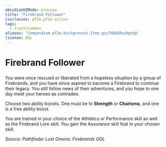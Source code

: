 ```yaml
---
obsidianUIMode: preview
title: "Firebrand Follower"
cssclasses: pf2e,pf2e-action
tags:
  - trait/common
aliases: "Compendium.pf2e.backgrounds.Item.gsyTHkbGRaiHgs6p"
license: OGL
---
```

# Firebrand Follower

### 






You were once rescued or liberated from a hopeless situation by a group of Firebrands, and you have since aspired to become a Firebrand to continue their legacy. You still follow news of their adventures, and you hope to one day meet your heroes as comrades.

Choose two ability boosts. One must be to **Strength** or **Charisma**, and one is a free ability boost.

You are trained in your choice of the Athletics or Performance skill as well as the Firebrand Lore skill. You gain the Assurance skill feat in your chosen skill.

*Source: Pathfinder Lost Omens: Firebrands*
*OGL*